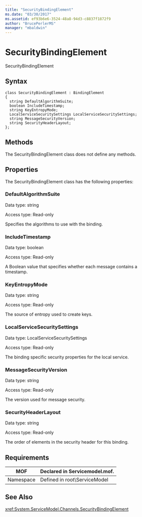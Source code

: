 ```yaml
---
title: "SecurityBindingElement"
ms.date: "03/30/2017"
ms.assetid: ef93b6e6-3524-48a8-94d3-c8837f1872f9
author: "BrucePerlerMS"
manager: "mbaldwin"
---
```

# SecurityBindingElement
SecurityBindingElement  

## Syntax  

```  
class SecurityBindingElement : BindingElement  
{  
  string DefaultAlgorithmSuite;  
  boolean IncludeTimestamp;  
  string KeyEntropyMode;  
  LocalServiceSecuritySettings LocalServiceSecuritySettings;  
  string MessageSecurityVersion;  
  string SecurityHeaderLayout;  
};  
```  

## Methods  
 The SecurityBindingElement class does not define any methods.  

## Properties  
 The SecurityBindingElement class has the following properties:  

### DefaultAlgorithmSuite  
 Data type: string  

 Access type: Read-only  

 Specifies the algorithms to use with the binding.  

### IncludeTimestamp  
 Data type: boolean  

 Access type: Read-only  

 A Boolean value that specifies whether each message contains a timestamp.  

### KeyEntropyMode  
 Data type: string  

 Access type: Read-only  

 The source of entropy used to create keys.  

### LocalServiceSecuritySettings  
 Data type: LocalServiceSecuritySettings  

 Access type: Read-only  

 The binding specific security properties for the local service.  

### MessageSecurityVersion  
 Data type: string  

 Access type: Read-only  

 The version used for message security.  

### SecurityHeaderLayout  
 Data type: string  

 Access type: Read-only  

 The order of elements in the security header for this binding.  

## Requirements  


|MOF|Declared in Servicemodel.mof.|  
|---------|-----------------------------------|  
|Namespace|Defined in root\ServiceModel|  

## See Also  
 <xref:System.ServiceModel.Channels.SecurityBindingElement>
